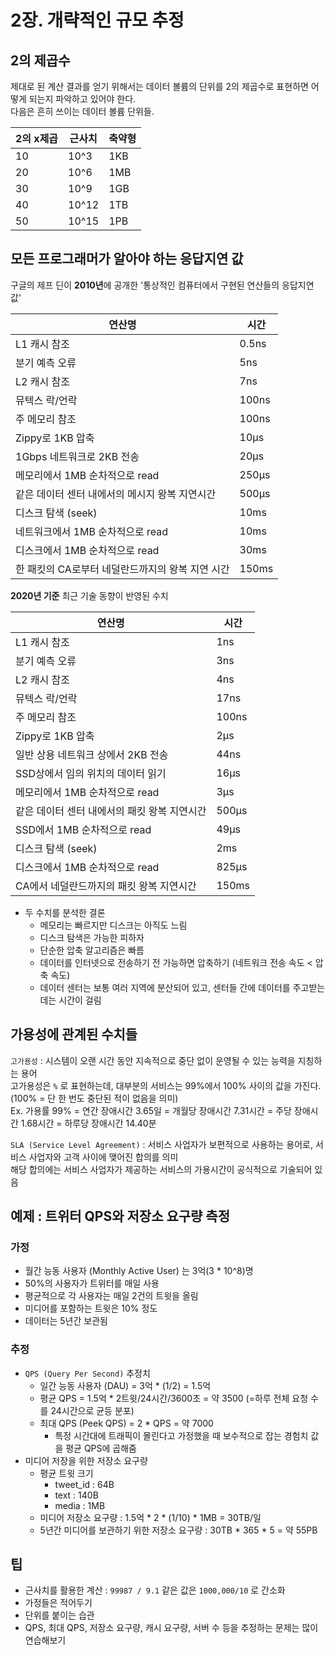 # 2장. 개략적인 규모 추정

## 2의 제곱수
제대로 된 계산 결과를 얻기 위해서는 데이터 볼륨의 단위를 2의 제곱수로 표현하면 어떻게 되는지 파악하고 있어야 한다.   
다음은 흔히 쓰이는 데이터 볼륨 단위들.

|2의 x제곱|근사치| 축약형 |
|-------|-----|-----|
|10|10^3| 1KB |
|20|10^6| 1MB |
|30|10^9| 1GB |
|40|10^12| 1TB |
|50|10^15| 1PB |

## 모든 프로그래머가 알아야 하는 응답지연 값
구글의 제프 딘이 **2010년**에 공개한 '통상적인 컴퓨터에서 구현된 연산들의 응답지연 값'

| 연산명      | 시간    |
|----------|-------|
| L1 캐시 참조 | 0.5ns |
|분기 예측 오류| 5ns|
|L2 캐시 참조| 7ns|
|뮤텍스 락/언락|100ns|
|주 메모리 참조|100ns|
|Zippy로 1KB 압축|10µs|
|1Gbps 네트워크로 2KB 전송|20µs|
|메모리에서 1MB 순차적으로 read|250µs|
|같은 데이터 센터 내에서의 메시지 왕복 지연시간|500µs|
|디스크 탐색 (seek) | 10ms|
|네트워크에서 1MB 순차적으로 read|10ms|
|디스크에서 1MB 순차적으로 read|30ms|
|한 패킷의 CA로부터 네덜란드까지의 왕복 지연 시간|150ms|

**2020년 기준** 최근 기술 동향이 반영된 수치

| 연산명      | 시간    |
|----------|-------|
| L1 캐시 참조 | 1ns   |
|분기 예측 오류| 3ns   |
|L2 캐시 참조| 4ns   |
|뮤텍스 락/언락| 17ns  |
|주 메모리 참조| 100ns |
|Zippy로 1KB 압축| 2µs   |
|일반 상용 네트워크 상에서 2KB 전송| 44ns|
|SSD상에서 임의 위치의 데이터 읽기|16µs|
|메모리에서 1MB 순차적으로 read|3µs|
|같은 데이터 센터 내에서의 패킷 왕복 지연시간|500µs|
|SSD에서 1MB 순차적으로 read|49µs|
|디스크 탐색 (seek) |2ms|
|디스크에서 1MB 순차적으로 read|825µs|
|CA에서 네덜란드까지의 패킷 왕복 지연시간|150ms|

- 두 수치를 분석한 결론
    - 메모리는 빠르지만 디스크는 아직도 느림
    - 디스크 탐색은 가능한 피하자
    - 단순한 압축 알고리즘은 빠름
    - 데이터를 인터넷으로 전송하기 전 가능하면 압축하기 (네트워크 전송 속도 < 압축 속도)
    - 데이터 센터는 보통 여러 지역에 분산되어 있고, 센터들 간에 데이터를 주고받는 데는 시간이 걸림

## 가용성에 관계된 수치들
`고가용성` : 시스템이 오랜 시간 동안 지속적으로 중단 없이 운영될 수 있는 능력을 지칭하는 용어   
고가용성은 `%` 로 표현하는데, 대부분의 서비스는 99%에서 100% 사이의 값을 가진다. (100% = 단 한 번도 중단된 적이 없음을 의미)   
Ex. 가용률 99% = 연간 장애시간 3.65일 = 개월당 장애시간 7.31시간 = 주당 장애시간 1.68시간 = 하루당 장애시간 14.40분

`SLA (Service Level Agreement)` : 서비스 사업자가 보편적으로 사용하는 용어로, 서비스 사업자와 고객 사이에 맺어진 합의를 의미   
해당 합의에는 서비스 사업자가 제공하는 서비스의 가용시간이 공식적으로 기술되어 있음

## 예제 : 트위터 QPS와 저장소 요구량 측정
### 가정
- 월간 능동 사용자 (Monthly Active User) 는 3억(3 * 10^8)명
- 50%의 사용자가 트위터를 매일 사용
- 평균적으로 각 사용자는 매일 2건의 트윗을 올림
- 미디어를 포함하는 트윗은 10% 정도
- 데이터는 5년간 보관됨

### 추정
- `QPS (Query Per Second)` 추정치
    - 일간 능동 사용자 (DAU) = 3억 * (1/2) = 1.5억
    - 평균 QPS = 1.5억 * 2트윗/24시간/3600초 = 약 3500 (=하루 전체 요청 수를 24시간으로 균등 분포)
    - 최대 QPS (Peek QPS) = 2 * QPS = 약 7000
        - 특정 시간대에 트래픽이 몰린다고 가정했을 때 보수적으로 잡는 경험치 값을 평균 QPS에 곱해줌
- 미디어 저장을 위한 저장소 요구량
    - 평균 트윗 크기
        - tweet_id : 64B
        - text : 140B
        - media : 1MB
    - 미디어 저장소 요구량 : 1.5억 * 2 * (1/10) * 1MB = 30TB/일
    - 5년간 미디어를 보관하기 위한 저장소 요구량 : 30TB * 365 * 5 = 약 55PB

## 팁
- 근사치를 활용한 계산 : `99987 / 9.1` 같은 값은 `1000,000/10` 로 간소화
- 가정들은 적어두기
- 단위를 붙이는 습관
- QPS, 최대 QPS, 저장소 요구량, 캐시 요구량, 서버 수 등을 추정하는 문제는 많이 연습해보기